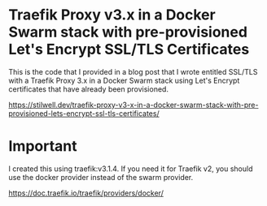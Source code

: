 # Traefik Proxy v3.x in a Docker Swarm stack with pre-provisioned Let's Encrypt SSL/TLS Certificates

This is the code that I provided in a blog post that I wrote entitled SSL/TLS with a Traefik Proxy 3.x in a Docker Swarm stack using Let's Encrypt certificates that have already been provisioned.

https://stilwell.dev/traefik-proxy-v3-x-in-a-docker-swarm-stack-with-pre-provisioned-lets-encrypt-ssl-tls-certificates/

# Important

I created this using traefik:v3.1.4. If you need it for Traefik v2, you should use the docker provider instead of the swarm provider.

https://doc.traefik.io/traefik/providers/docker/
